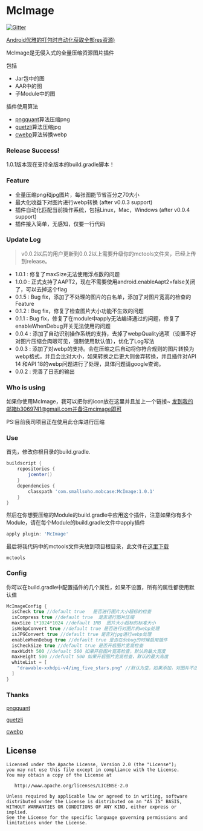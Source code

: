 # McImage

[![Gitter](https://badges.gitter.im/Join%20Chat.svg)](https://gitter.im/mcimage/McImage)

[Android优雅的打包时自动化获取全部res资源)](https://smallsoho.com/android/2018/07/26/Android-Android%E4%BC%98%E9%9B%85%E7%9A%84%E6%89%93%E5%8C%85%E6%97%B6%E8%87%AA%E5%8A%A8%E5%8C%96%E8%8E%B7%E5%8F%96%E5%85%A8%E9%83%A8res%E8%B5%84%E6%BA%90/)

McImage是无侵入式的全量压缩资源图片插件

包括

- Jar包中的图
- AAR中的图
- 子Module中的图

插件使用算法

- [pngquant](https://github.com/pornel/pngquant)算法压缩png
- [guetzli](https://github.com/google/guetzli)算法压缩jpg
- [cwebp](https://developers.google.com/speed/webp/)算法转换webp

### Release Success!

1.0.1版本现在支持全版本的build.gradle脚本！

### Feature

- 全量压缩png和jpg图片，每张图能节省百分之70大小
- 最大化收益下对图片进行webp转换 (after v0.0.3 support)
- 插件自动化匹配当前操作系统，包括Linux，Mac，Windows (after v0.0.4 support)
- 插件接入简单，无感知，仅要一行代码

### Update Log

> v0.0.2以后的用户更新到0.0.2以上需要升级你的mctools文件夹，已经上传到release。

- 1.0.1 : 修复了maxSize无法使用浮点数的问题
- 1.0.0 : 正式支持了AAPT2，现在不需要使用android.enableAapt2=false关闭了，可以去掉这个flag
- 0.1.5 : Bug fix，添加了不处理的图片的白名单，添加了对图片宽高的检查的Feature
- 0.1.2 : Bug fix，修复了检查图片大小功能不生效的问题
- 0.1.1 : Bug fix，修复了在module中apply无法编译通过的问题，修复了enableWhenDebug开关无法使用的问题
- 0.0.4 : 添加了自动识别操作系统的支持，去掉了webpQuality选项（设置不好对图片压缩会肉眼可见，强制使用默认值），优化了Log写法
- 0.0.3 : 添加了对webp的支持。会在压缩之后自动将你符合规则的图片转换为webp格式，并且会比对大小，如果转换之后更大则舍弃转换，并且插件对API 14 和API 18的webp问题进行了处理，具体问题请google查询。
- 0.0.2 : 完善了日志的输出

### Who is using

如果你使用McImage，我可以把你的icon放在这里并且加上一个链接~ 发到我的邮箱b3069741@gmail.com并备注mcimage即可

PS:目前我司项目正在使用此仓库进行压缩

### Use

首先，修改你根目录的build.gradle.

```groovy
buildscript {
    repositories {
        jcenter()
    }
    dependencies {
        classpath 'com.smallsoho.mobcase:McImage:1.0.1'
    }
}
```

然后在你想要压缩的Module的build.gradle中应用这个插件，注意如果你有多个Module，请在每个Module的build.gradle文件中apply插件

```groovy
apply plugin: 'McImage'
```

最后将我代码中的mctools文件夹放到项目根目录，此文件在[这里下载](https://github.com/Mobcase/McImage/releases)

```
mctools
```

### Config

你可以在build.gradle中配置插件的几个属性，如果不设置，所有的属性都使用默认值

```groovy
McImageConfig {
  isCheck true //default true   是否进行图片大小超标的检查
  isCompress true //default true  是否进行图片压缩
  maxSize 1*1024*1024 //default 1MB  图片大小超标的标准大小
  isWebpConvert true //default true 是否进行对图片的webp处理
  isJPGConvert true //default true 是否对jpg进行webp处理
  enableWhenDebug true //default true 是否在debug的时候启用插件
  isCheckSize true //default true 是否开启图片宽高检查
  maxWidth 500 //defualt 500 如果开启图片宽高检查，默认的最大宽度
  maxHeight 500 //defualt 500 如果开启图片宽高检查，默认的最大高度
  whiteList = [
    "drawable-xxhdpi-v4/img_five_stars.png" //默认为空，如果添加，对图片不进行任何处理
  ]
}
```

### Thanks

[pngquant](https://github.com/pornel/pngquant)

[guetzli](https://github.com/google/guetzli)

[cwebp](https://developers.google.com/speed/webp/)

License
-------

    Licensed under the Apache License, Version 2.0 (the "License");
    you may not use this file except in compliance with the License.
    You may obtain a copy of the License at
    
       http://www.apache.org/licenses/LICENSE-2.0
    
    Unless required by applicable law or agreed to in writing, software
    distributed under the License is distributed on an "AS IS" BASIS,
    WITHOUT WARRANTIES OR CONDITIONS OF ANY KIND, either express or implied.
    See the License for the specific language governing permissions and
    limitations under the License.
